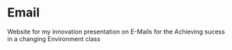 # Email
Website for my innovation presentation on E-Mails for the Achieving sucess in a changing Environment class
